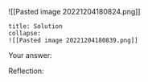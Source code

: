 ![[Pasted image 20221204180824.png]]

```ad-note
title: Solution
collapse:
![[Pasted image 20221204180839.png]]

```

Your answer:

Reflection:
